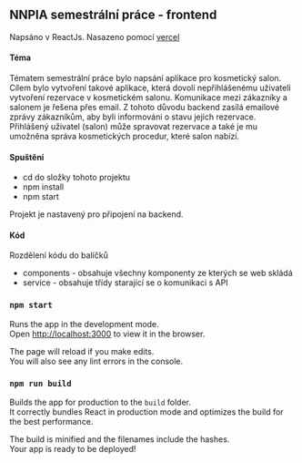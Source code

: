 ## NNPIA semestrální práce - frontend

Napsáno v ReactJs. Nasazeno pomocí [vercel](https://nnpia-frontend-xi.vercel.app/)

#### Téma
Tématem semestrální práce bylo napsání aplikace pro kosmetický salon.
Cílem bylo vytvoření takové aplikace, která dovolí nepřihlášenému uživateli vytvoření rezervace v kosmetickém salonu. 
Komunikace mezi zákazníky a salonem je řešena přes email. Z tohoto důvodu backend zasílá emailové zprávy zákazníkům, aby byli informováni o stavu jejich rezervace. 
Přihlášený uživatel (salon) může spravovat rezervace a také je mu umožněna správa kosmetických procedur, které salon nabízí.

#### Spuštění
- cd do složky tohoto projektu
- npm install 
- npm start

Projekt je nastavený pro připojení na backend.

#### Kód
Rozdělení kódu do balíčků 
- components - obsahuje všechny komponenty ze kterých se web skládá
- service - obsahuje třídy starající se o komunikaci s API

### `npm start`

Runs the app in the development mode.<br />
Open [http://localhost:3000](http://localhost:3000) to view it in the browser.

The page will reload if you make edits.<br />
You will also see any lint errors in the console.

### `npm run build`

Builds the app for production to the `build` folder.<br />
It correctly bundles React in production mode and optimizes the build for the best performance.

The build is minified and the filenames include the hashes.<br />
Your app is ready to be deployed!

